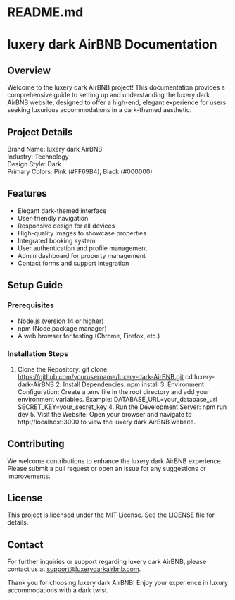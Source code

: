 # README.md

# luxery dark AirBNB Documentation

## Overview

Welcome to the luxery dark AirBNB project! This documentation provides a comprehensive guide to setting up and understanding the luxery dark AirBNB website, designed to offer a high-end, elegant experience for users seeking luxurious accommodations in a dark-themed aesthetic.

## Project Details

Brand Name: luxery dark AirBNB  
Industry: Technology  
Design Style: Dark  
Primary Colors: Pink (#FF69B4), Black (#000000)

## Features

- Elegant dark-themed interface
- User-friendly navigation
- Responsive design for all devices
- High-quality images to showcase properties
- Integrated booking system
- User authentication and profile management
- Admin dashboard for property management
- Contact forms and support integration

## Setup Guide

### Prerequisites

- Node.js (version 14 or higher)
- npm (Node package manager)
- A web browser for testing (Chrome, Firefox, etc.)

### Installation Steps

1. Clone the Repository:
   git clone https://github.com/yourusername/luxery-dark-AirBNB.git
   cd luxery-dark-AirBNB
   2. Install Dependencies:
   npm install
   3. Environment Configuration:
   Create a .env file in the root directory and add your environment variables. Example:
   DATABASE_URL=your_database_url
   SECRET_KEY=your_secret_key
   4. Run the Development Server:
   npm run dev
   5. Visit the Website:
   Open your browser and navigate to http://localhost:3000 to view the luxery dark AirBNB website.

## Contributing

We welcome contributions to enhance the luxery dark AirBNB experience. Please submit a pull request or open an issue for any suggestions or improvements.

## License

This project is licensed under the MIT License. See the LICENSE file for details.

## Contact

For further inquiries or support regarding luxery dark AirBNB, please contact us at support@luxerydarkairbnb.com. 

Thank you for choosing luxery dark AirBNB! Enjoy your experience in luxury accommodations with a dark twist.